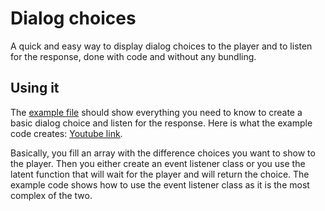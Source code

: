 # Dialog choices
A quick and easy way to display dialog choices to the player and to listen for the response, done with code and without any bundling.

## Using it

The [example file](./example/main.ws) should show everything you need to know to create a basic dialog choice and listen for the response. Here is what the example code creates: [Youtube link](https://www.youtube.com/watch?v=n1LvHQClKdY).

Basically, you fill an array with the difference choices you want to show to the player. Then you either create an event listener class or you use the latent function that will wait for the player and will return the choice.
The example code shows how to use the event listener class as it is the most complex of the two.